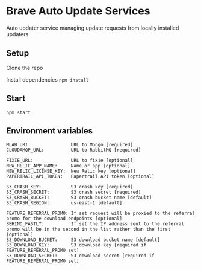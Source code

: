 # Brave Auto Update Services

Auto updater service managing update requests from locally installed updaters

## Setup

Clone the repo

Install dependencies `npm install`

## Start

`npm start`

## Environment variables

```
MLAB_URI:               URL to Mongo [required]
CLOUDAMQP_URL:          URL to RabbitMQ [required]

FIXIE_URL:              URL to fixie [optional]
NEW_RELIC_APP_NAME:     Name or app [optional]
NEW_RELIC_LICENSE_KEY:  New Relic key [optional]
PAPERTRAIL_API_TOKEN:   Papertrail API token [optional]

S3_CRASH_KEY:           S3 crash key [required]
S3_CRASH_SECRET:        S3 crash secret [required]
S3_CRASH_BUCKET:        S3 crash bucket name [default]
S3_CRASH_REGION:        us-east-1 [default]

FEATURE_REFERRAL_PROMO: If set request will be proxied to the referral promo for the download endpoints [optional]
BEHIND_FASTLY:          If set the IP address sent to the referral promo will be in the second in the list rather than the first [optional]
S3_DOWNLOAD_BUCKET:     S3 download bucket name [default]
S3_DOWNLOAD_KEY:        S3 download key [required if FEATURE_REFERRAL_PROMO set]
S3_DOWNLOAD_SECRET:     S3 download secret [required if FEATURE_REFERRAL_PROMO set]
```
